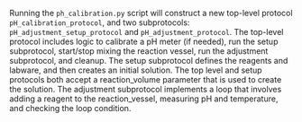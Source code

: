 Running the `ph_calibration.py` script will construct a new top-level protocol `pH_calibration_protocol`, and two subprotocols: `pH_adjustment_setup_protocol` and `pH_adjustment_protocol`.  The top-level protocol includes logic to calibrate a pH meter (if needed), run the setup subprotocol, start/stop mixing the reaction vessel, run the adjustment subprotocol, and cleanup.  The setup subprotocol defines the reagents and labware, and then creates an initial solution.  The top level and setup protocols both accept a reaction_volume parameter that is used to create the solution.  The adjustment subprotocol implements a loop that involves adding a reagent to the reaction_vessel, measuring pH and temperature, and checking the loop condition.
